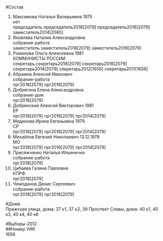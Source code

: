 #Состав  
1. Максимова Наталья Валерьевна 1975  
    нет  
    председатель председатель2018[2079] председатель2016[2079] заместитель2014[2080]  
2. Яковлева Наталия Александровна  
    собрание-работа  
    заместитель заместитель2018[2079] заместитель2016[2079]  
3. Романова Ольга Алексеевна 1981  
    КОММУНИСТЫ РОССИИ  
    секретарь секретарь2018[2079] секретарь2016[2079] секретарь2014[2079] секретарь2012[1656] секретарь2011[1656]  
4. Абрамов Алексей Иванович  
    собрание-работа  
    прг2018[2079] прг2016[2079]  
5. Добрягина Елена Александровна  
    собрание-дом  
    прг2018[2079]  
6. Добрянский Алексей Викторович 1981  
    ЕР  
    прг2018[2079] прг2016[2079] прг2014[2079]  
7. Мединова Ирина Евгеньевна 1979  
    СР  
    прг2018[2079] прг2016[2079] прг2014[2079]  
8. Михайлов Евгений Николаевич 13.12.1978  
    МО  
    прг2018[2079] прг2016[2079] прг2014[2079]  
9. Присяжненко Наталья Ильинична  
    собрание-работа  
    прг2018[2079]  
10. Цибаева Галина Павловна  
    КПРФ  
    прг2018[2079]  
11. Чемоданов Денис Сергеевич  
    собрание-работа  
    прг2018[2079] прг2016[2079]  

#Дома  
Пражская улица, дома: 37 к1, 37 к2, 39 Проспект Славы, дома: 40 к1, 40 к3, 40 к4, 40 к6  
  
#Выборы-2012  
##Номер УИК  
1656  
